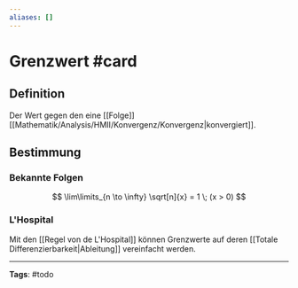 ```yaml
---
aliases: []
---
```


# Grenzwert #card
## Definition
Der Wert gegen den eine [[Folge]] [[Mathematik/Analysis/HMII/Konvergenz/Konvergenz|konvergiert]].

## Bestimmung
### Bekannte Folgen
$$
\lim\limits_{n \to \infty} \sqrt[n]{x} = 1 \; (x > 0)
$$


### L'Hospital
Mit den [[Regel von de L'Hospital]] können Grenzwerte auf deren [[Totale Differenzierbarkeit|Ableitung]] vereinfacht werden.

---
**Tags**: #todo 